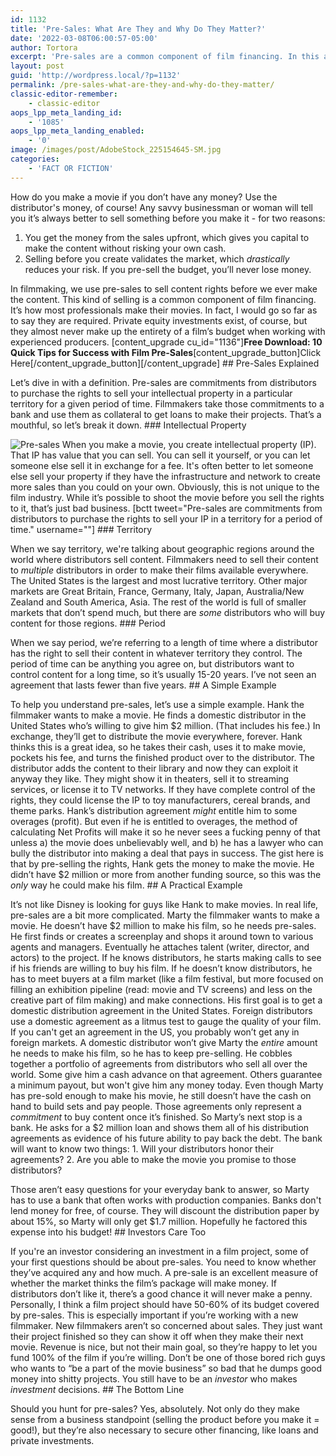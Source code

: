 ```yaml
---
id: 1132
title: 'Pre-Sales: What Are They and Why Do They Matter?'
date: '2022-03-08T06:00:57-05:00'
author: Tortora
excerpt: 'Pre-sales are a common component of film financing. In this article, I explain pre-sales, how they work, and why they’re important. '
layout: post
guid: 'http://wordpress.local/?p=1132'
permalink: /pre-sales-what-are-they-and-why-do-they-matter/
classic-editor-remember:
    - classic-editor
aops_lpp_meta_landing_id:
    - '1085'
aops_lpp_meta_landing_enabled:
    - '0'
image: /images/post/AdobeStock_225154645-SM.jpg
categories:
    - 'FACT OR FICTION'
---
```


How do you make a movie if you don’t have any money? Use the distributor's money, of course! Any savvy businessman or woman will tell you it’s always better to sell something before you make it - for two reasons:

1. You get the money from the sales upfront, which gives you capital to make the content without risking your own cash.
2. Selling before you create validates the market, which *drastically* reduces your risk. If you pre-sell the budget, you’ll never lose money.
 
 In filmmaking, we use pre-sales to sell content rights before we ever make the content. This kind of selling is a common component of film financing. It’s how most professionals make their movies. In fact, I would go so far as to say they are required. Private equity investments exist, of course, but they almost never make up the entirety of a film’s budget when working with experienced producers. \[content\_upgrade cu\_id="1136"\]**Free Download: 10 Quick Tips for Success with Film Pre-Sales**\[content\_upgrade\_button\]Click Here\[/content\_upgrade\_button\]\[/content\_upgrade\] ## Pre-Sales Explained

 Let’s dive in with a definition. Pre-sales are commitments from distributors to purchase the rights to sell your intellectual property in a particular territory for a given period of time. Filmmakers take those commitments to a bank and use them as collateral to get loans to make their projects. That’s a mouthful, so let’s break it down. ### Intellectual Property

 ![Pre-sales](http://wordpress.local/wp-content/uploads/2020/04/AdobeStock_163386684.jpg) When you make a movie, you create intellectual property (IP). That IP has value that you can sell. You can sell it yourself, or you can let someone else sell it in exchange for a fee. It's often better to let someone else sell your property if they have the infrastructure and network to create more sales than you could on your own. Obviously, this is not unique to the film industry. While it’s possible to shoot the movie before you sell the rights to it, that’s just bad business. \[bctt tweet="Pre-sales are commitments from distributors to purchase the rights to sell your IP in a territory for a period of time." username=""\] ### Territory

 When we say territory, we're talking about geographic regions around the world where distributors sell content. Filmmakers need to sell their content to *multiple* distributors in order to make their films available everywhere. The United States is the largest and most lucrative territory. Other major markets are Great Britain, France, Germany, Italy, Japan, Australia/New Zealand and South America, Asia. The rest of the world is full of smaller markets that don’t spend much, but there are *some* distributors who will buy content for those regions. ### Period

 When we say period, we’re referring to a length of time where a distributor has the right to sell their content in whatever territory they control. The period of time can be anything you agree on, but distributors want to control content for a long time, so it’s usually 15-20 years. I’ve not seen an agreement that lasts fewer than five years. ## A Simple Example

 To help you understand pre-sales, let’s use a simple example. Hank the filmmaker wants to make a movie. He finds a domestic distributor in the United States who’s willing to give him $2 million. (That includes his fee.) In exchange, they’ll get to distribute the movie everywhere, forever. Hank thinks this is a great idea, so he takes their cash, uses it to make movie, pockets his fee, and turns the finished product over to the distributor. The distributor adds the content to their library and now they can exploit it anyway they like. They might show it in theaters, sell it to streaming services, or license it to TV networks. If they have complete control of the rights, they could license the IP to toy manufacturers, cereal brands, and theme parks. Hank’s distribution agreement *might* entitle him to some overages (profit). But even if he is entitled to overages, the method of calculating Net Profits will make it so he never sees a fucking penny of that unless a) the movie does unbelievably well, and b) he has a lawyer who can bully the distributor into making a deal that pays in success. The gist here is that by pre-selling the rights, Hank gets the money to make the movie. He didn’t have $2 million or more from another funding source, so this was the *only* way he could make his film. ## A Practical Example

 It’s not like Disney is looking for guys like Hank to make movies. In real life, pre-sales are a bit more complicated. Marty the filmmaker wants to make a movie. He doesn’t have $2 million to make his film, so he needs pre-sales. He first finds or creates a screenplay and shops it around town to various agents and managers. Eventually he attaches talent (writer, director, and actors) to the project. If he knows distributors, he starts making calls to see if his friends are willing to buy his film. If he doesn’t know distributors, he has to meet buyers at a film market (like a film festival, but more focused on filling an exhibition pipeline (read: movie and TV screens) and less on the creative part of film making) and make connections. His first goal is to get a domestic distribution agreement in the United States. Foreign distributors use a domestic agreement as a litmus test to gauge the quality of your film. If you can't get an agreement in the US, you probably won’t get any in foreign markets. A domestic distributor won’t give Marty the *entire* amount he needs to make his film, so he has to keep pre-selling. He cobbles together a portfolio of agreements from distributors who sell all over the world. Some give him a cash advance on that agreement. Others guarantee a minimum payout, but won't give him any money today. Even though Marty has pre-sold enough to make his movie, he still doesn’t have the cash on hand to build sets and pay people. Those agreements only represent a *commitment* to buy content once it’s finished. So Marty’s next stop is a bank. He asks for a $2 million loan and shows them all of his distribution agreements as evidence of his future ability to pay back the debt. The bank will want to know two things: 1. Will your distributors honor their agreements?
2. Are you able to make the movie you promise to those distributors?
 
 Those aren’t easy questions for your everyday bank to answer, so Marty has to use a bank that often works with production companies. Banks don't lend money for free, of course. They will discount the distribution paper by about 15%, so Marty will only get $1.7 million. Hopefully he factored this expense into his budget! ## Investors Care Too

 If you're an investor considering an investment in a film project, some of your first questions should be about pre-sales. You need to know whether they’ve acquired any and how much. A pre-sale is an excellent measure of whether the market thinks the film’s package will make money. If distributors don’t like it, there’s a good chance it will never make a penny. Personally, I think a film project should have 50-60% of its budget covered by pre-sales. This is especially important if you’re working with a new filmmaker. New filmmakers aren’t so concerned about sales. They just want their project finished so they can show it off when they make their next movie. Revenue is nice, but not their main goal, so they’re happy to let you fund 100% of the film if you’re willing. Don’t be one of those bored rich guys who wants to “be a part of the movie business” so bad that he dumps good money into shitty projects. You still have to be an *investor* who makes *investment* decisions. ## The Bottom Line

 Should you hunt for pre-sales? Yes, absolutely. Not only do they make sense from a business standpoint (selling the product before you make it = good!), but they’re also necessary to secure other financing, like loans and private investments.